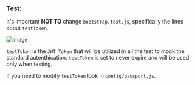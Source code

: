 ### Test:

It's important **NOT TO** change `bootstrap.test.js`, specifically the lines about `testToken`.

![image](https://cloud.githubusercontent.com/assets/8880943/7864320/93bf873c-0561-11e5-921e-088cbcfbf93e.png)

`testToken` is the `JWT Token` that will be utilized in all the test to mock the standard autenthication. `testToken` is set to never expire and will be used only when testing.

If you need to modify `testToken` look in `config/passport.js`.
